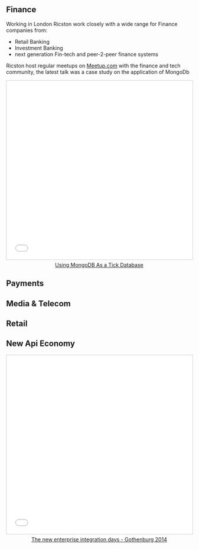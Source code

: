 <script type="application/javascript">
        // set the menu header to active
        $(function() {
             $('.active').attr("class", "");
             $('li#industries').attr("class","active");
        });
</script>

## Finance

Working in London Ricston work closely with a wide range for Finance companies from:
* Retail Banking
* Investment Banking
* next generation Fin-tech and peer-2-peer finance systems

Ricston host regular meetups on [Meetup.com](www.meetup.com/Financial-Engineers-Quants-London) with the finance and tech community, the latest talk was a case study on the application of MongoDb

<center>
<iframe src="//www.slideshare.net/slideshow/embed_code/key/r7g0fbH2CPoFpn"  width="595" height="485" frameborder="0" marginwidth="0" marginheight="0" scrolling="no" style="border:1px solid #CCC; border-width:1px; margin-bottom:5px; max-width: 100%;" allowfullscreen> </iframe> <div style="margin-bottom:5px">  <a href="//www.slideshare.net/mongodb/using-mongodb-asatickdatabaseaug2013" title="Using MongoDB As a Tick Database" target="_blank">Using MongoDB As a Tick Database</a>  </div>
</center>


## Payments

## Media & Telecom

## Retail

## New Api Economy

<center>
<iframe src="//www.slideshare.net/slideshow/embed_code/key/Fl2kLw4ORDPnmJ" width="595" height="485" frameborder="0" marginwidth="0" marginheight="0" scrolling="no" style="border:1px solid #CCC; border-width:1px; margin-bottom:5px; max-width: 100%;" allowfullscreen> </iframe> <div style="margin-bottom:5px"> <a href="//www.slideshare.net/newgeekorder/the-new-enterprise-integration-days-gothenburg-2014-30528871" title="The new enterprise integration days - Gothenburg 2014" target="_blank">The new enterprise integration days - Gothenburg 2014</a> </div>
</center>